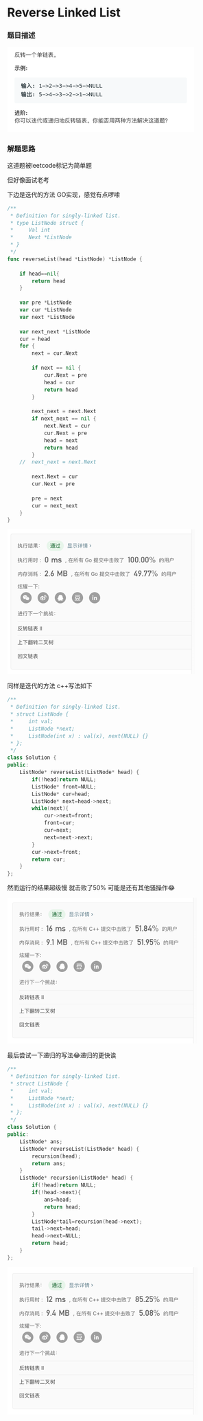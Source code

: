 # Reverse Linked List   
### 题目描述   

![image-20190815222347762](README.assets/image-20190815222347762.png)

### 解题思路

这道题被leetcode标记为简单题

但好像面试老考

下边是迭代的方法 GO实现，感觉有点啰嗦

```go
/**
 * Definition for singly-linked list.
 * type ListNode struct {
 *     Val int
 *     Next *ListNode
 * }
 */
func reverseList(head *ListNode) *ListNode {
    
    if head==nil{
        return head
    }
    
	var pre *ListNode
	var cur *ListNode
	var next *ListNode

	var next_next *ListNode
	cur = head
	for {
		next = cur.Next

		if next == nil {
			cur.Next = pre
			head = cur
			return head
		}
    
        next_next = next.Next
		if next_next == nil {
			next.Next = cur
			cur.Next = pre
			head = next
			return head
		}
	//	next_next = next.Next

		next.Next = cur
		cur.Next = pre

		pre = next
		cur = next_next
	}
}
```

![image-20190815222525276](README.assets/image-20190815222525276.png)

同样是迭代的方法 c++写法如下

```cpp
/**
 * Definition for singly-linked list.
 * struct ListNode {
 *     int val;
 *     ListNode *next;
 *     ListNode(int x) : val(x), next(NULL) {}
 * };
 */
class Solution {
public:
    ListNode* reverseList(ListNode* head) {
        if(!head)return NULL;
        ListNode* front=NULL;
        ListNode* cur=head;
        ListNode* next=head->next;
        while(next){
            cur->next=front;
            front=cur;
            cur=next;
            next=next->next;
        }
        cur->next=front;
        return cur;
    }
};
```

然而运行的结果超级慢 就击败了50% 可能是还有其他骚操作😂

![image-20190815223117654](README.assets/image-20190815223117654.png)

最后尝试一下递归的写法😂递归的更快诶

```cpp
/**
 * Definition for singly-linked list.
 * struct ListNode {
 *     int val;
 *     ListNode *next;
 *     ListNode(int x) : val(x), next(NULL) {}
 * };
 */
class Solution {
public:
    ListNode* ans;
    ListNode* reverseList(ListNode* head) {
        recursion(head);
        return ans;
    }
    ListNode* recursion(ListNode* head) {
        if(!head)return NULL;       
        if(!head->next){
            ans=head;
            return head;
        }
        ListNode*tail=recursion(head->next);
        tail->next=head;
        head->next=NULL;
        return head;
    }
};

```



![image-20190815223849416](README.assets/image-20190815223849416.png)